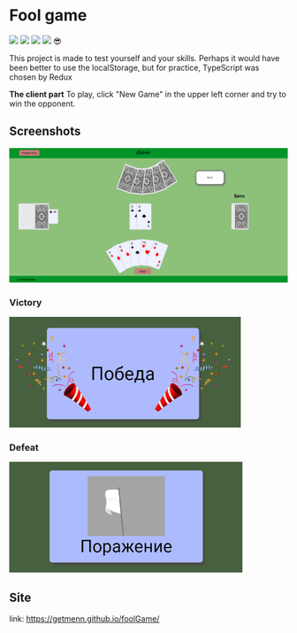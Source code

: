 # Fool game

![](https://img.shields.io/npm/v/react?label=React&style=flat-square) ![](https://img.shields.io/npm/v/sass?label=sass&style=flat-square) ![](https://img.shields.io/npm/v/react-redux?label=React-redux&style=flat-square) ![](https://img.shields.io/npm/v/typescript?label=typescript&style=flat-square) :sunglasses:

This project is made to test yourself and your skills. Perhaps it would have been better to use the localStorage, but for practice, TypeScript was chosen by Redux

**The client part** 
To play, click "New Game" in the upper left corner and try to win the opponent.

## Screenshots

![Game](https://github.com/Getmenn/foolGame/raw/master/src/components/images/readMe/game.jpg)

### Victory
<img src='https://github.com/Getmenn/foolGame/raw/master/src/components/images/readMe/gifVictory.gif' height=200px alt='victory'>

### Defeat 
<img src='https://github.com/Getmenn/foolGame/raw/master/src/components/images/readMe/gifDefeat.gif' height=200px alt='defeat'>


## Site

link: https://getmenn.github.io/foolGame/

